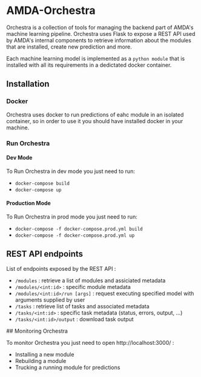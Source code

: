 # AMDA-Orchestra

Orchestra is a collection of tools for managing the backend part of AMDA's machine learning pipeline. Orchestra uses Flask to expose a REST API used by AMDA's internal components to retrieve
information about the modules that are installed, create new prediction and more.

Each machine learning model is implemented as a `python module` that is installed with all its requirements in a dedictated docker container.

## Installation

### Docker

Orchestra uses docker to run predictions of eahc module in an isolated container, so in order to use it you should have installed docker in your machine.

### Run Orchestra

#### Dev Mode

To Run Orchestra in dev mode you just need to run:

- `docker-compose build`
- `docker-compose up`

#### Production Mode

To Run Orchestra in prod mode you just need to run:

- `docker-compose -f docker-compose.prod.yml build`
- `docker-compose -f docker-compose.prod.yml up`

## REST API endpoints

List of endpoints exposed by the REST API :

- `/modules` : retrieve a list of modules and assiciated metadata
- `/modules/<int:id>` : specific module metadata
- `/modules/<int:id>/run [args]` : request executing specified model with arguments supplied by user
- `/tasks` : retrieve list of tasks and associated metadata
- `/tasks/<int:id>` : specific task metadata (status, errors, output, ...)
- `/tasks/<int:id>/output` : download task output

## Monitoring Orchestra

To monitor Orchestra you just need to open http://localhost:3000/ :

- Installing a new module
- Rebuilding a module
- Trucking a running module for predictions
